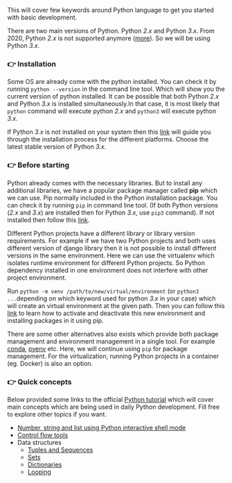 This will cover few keywords around Python language to get you started with basic development.

There are two main versions of Python. Python *2.x* and Python *3.x*. From 2020, Python *2.x* is not supported anymore ([more](https://www.python.org/doc/sunset-python-2/)). So we will be using Python *3.x*.

### :point_right: Installation
Some OS are already come with the python installed. You can check it by running `python --version` in the command line tool. Which will show you the current version of python installed. It can be possible that both Python *2.x* and Python *3.x* is installed simultaneously.In that case, it is most likely that `python` command will execute python *2.x* and `python3` will execute python *3.x*.

If Python *3.x* is not installed on your system then this [link](https://wiki.python.org/moin/BeginnersGuide/Download) will guide you through the installation process for the different platforms. Choose the latest stable version of Python *3.x*.

### :point_right: Before starting
Python already comes with the necessary libraries. But to install any additional libraries, we have a popular package manager called **pip** which we can use. Pip normally included in the Python installation package. You can check it by running `pip` in command line tool. (If both Python versions (*2.x* and *3.x*) are installed then for Python *3.x*, use `pip3` command). If not installed then follow this [link](https://pip.pypa.io/en/stable/installing/).

Different Python projects have a different library or library version requirements. For example if we have two Python projects and both uses different version of django library then it is not possible to install different versions in the same environment. Here we can use the virtualenv which isolates runtime environment for different Python projects. So Python dependency installed in one environment does not interfere with other project environment.

Run `python -m venv /path/to/new/virtual/environment` (or `python3 ...`depending on which keyword used for python *3.x* in your case) which will create an virtual environment at the given path. Then you can follow this [link](https://docs.python.org/3/tutorial/venv.html) to learn how to activate and deactivate this new environment and installing packages in it using pip.

There are some other alternatives also exists which provide both package management and environment management in a single tool. For example [conda](https://conda.io/en/latest/), [pyenv](https://pipenv.pypa.io/en/latest/) etc. Here, we will continue using `pip` for package management. For the virtualization, running Python projects in a container (eg. Docker) is also an option.

### :point_right: Quick concepts
Below provided some links to the official [Python tutorial](https://docs.python.org/3/tutorial/) which will cover main concepts which are being used in daily Python development. Fill free to explore other topics if you want.

* [Number, string and list using Python interactive shell mode](https://docs.python.org/3/tutorial/introduction.html#using-python-as-a-calculator)
* [Control flow tools](https://docs.python.org/3/tutorial/controlflow.html)
* Data structures
    * [Tuples and Sequences](https://docs.python.org/3/tutorial/datastructures.html#tuples-and-sequences)
    * [Sets](https://docs.python.org/3/tutorial/datastructures.html#sets)
    * [Dictionaries](https://docs.python.org/3/tutorial/datastructures.html#dictionaries)
    * [Looping](https://docs.python.org/3/tutorial/datastructures.html#looping-techniques)